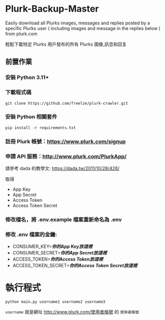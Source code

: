 # Plurk-Backup-Master

Easily download all Plurks images, messages and replies posted by a specific Plurks user ( including images and message in the replies below ) from plurk.com

輕鬆下載特定 Plurks 用戶發布的所有 Plurks 圖像,訊息和回复


## 前置作業

### 安裝 Python 3.11+
### 下載程式碼

    git clone https://github.com/freelze/plurk-crawler.git

### 安裝 Python 相關套件    
    pip install -r requirements.txt

### 註冊 Plurk 帳號：https://www.plurk.com/signup 

### 申請 API 服務：http://www.plurk.com/PlurkApp/ 

  請參考 dada 的教學文: https://dada.tw/2011/10/28/426/ 

  取得
+   App Key
+   App Secret 
+   Access Token  
+   Access Token Secret
    
### 修改檔名，將 .env.example 檔案重新命名為 .env

### 修改 .env 檔案的金鑰:

+ CONSUMER_KEY=***你的App Key放這裡***
+ CONSUMER_SECRET=***你的App Secret放這裡***
+ ACCESS_TOKEN=***你的Access Token放這裡***
+ ACCESS_TOKEN_SECRET=***你的Access Token Secret放這裡***


# 執行程式
    python main.py username1 username2 username3

`username` 就是網址 http://www.plurk.com/使用者帳號 的 `使用者帳號`
